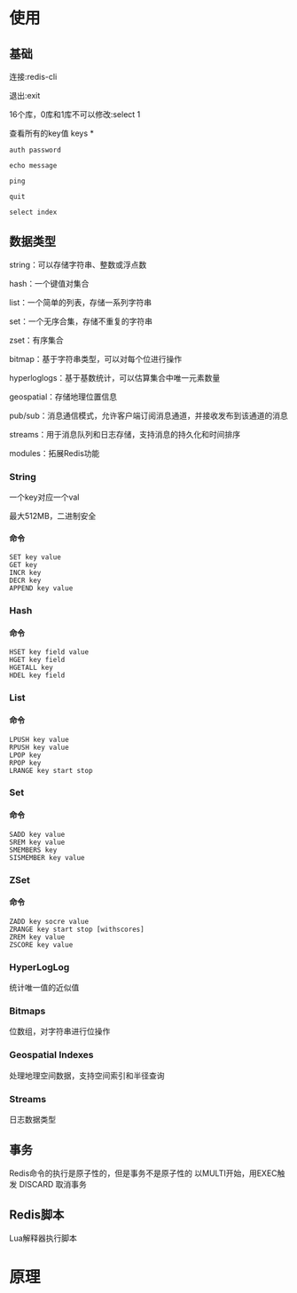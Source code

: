 # 使用
## 基础

连接:redis-cli

退出:exit

16个库，0库和1库不可以修改:select 1

查看所有的key值 keys *

``` redis
auth password

echo message

ping

quit

select index
```

## 数据类型

string：可以存储字符串、整数或浮点数

hash：一个键值对集合

list：一个简单的列表，存储一系列字符串

set：一个无序合集，存储不重复的字符串

zset：有序集合

bitmap：基于字符串类型，可以对每个位进行操作

hyperloglogs：基于基数统计，可以估算集合中唯一元素数量

geospatial：存储地理位置信息

pub/sub：消息通信模式，允许客户端订阅消息通道，并接收发布到该通道的消息

streams：用于消息队列和日志存储，支持消息的持久化和时间排序

modules：拓展Redis功能

### String
一个key对应一个val

最大512MB，二进制安全

#### 命令
```redis
SET key value
GET key
INCR key
DECR key
APPEND key value
```

### Hash

#### 命令
```redis
HSET key field value
HGET key field
HGETALL key
HDEL key field
```

### List

#### 命令
```redis
LPUSH key value
RPUSH key value
LPOP key 
RPOP key
LRANGE key start stop
```

### Set

#### 命令
```redis
SADD key value
SREM key value
SMEMBERS key
SISMEMBER key value
```

### ZSet
#### 命令
```reids
ZADD key socre value
ZRANGE key start stop [withscores]
ZREM key value
ZSCORE key value
```

### HyperLogLog
统计唯一值的近似值

### Bitmaps
位数组，对字符串进行位操作

### Geospatial Indexes
处理地理空间数据，支持空间索引和半径查询

### Streams
日志数据类型

## 事务

Redis命令的执行是原子性的，但是事务不是原子性的
以MULTI开始，用EXEC触发
DISCARD 取消事务

## Redis脚本
Lua解释器执行脚本
# 原理